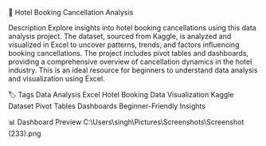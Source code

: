 🏨 Hotel Booking Cancellation Analysis

Description
Explore insights into hotel booking cancellations using this data analysis project. The dataset, sourced from Kaggle, is analyzed and visualized in Excel to uncover patterns, trends, and factors influencing booking cancellations. The project includes pivot tables and dashboards, providing a comprehensive overview of cancellation dynamics in the hotel industry. This is an ideal resource for beginners to understand data analysis and visualization using Excel.

🏷️ Tags
Data Analysis
Excel
Hotel Booking
Data Visualization
Kaggle Dataset
Pivot Tables
Dashboards
Beginner-Friendly
Insights

📊 Dashboard Preview
C:\Users\singh\Pictures\Screenshots\Screenshot (233).png
